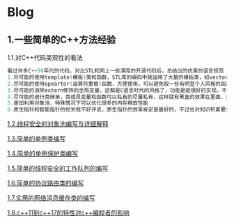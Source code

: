 
# Blog
## 1.一些简单的C++方法经验

1.1.对C++代码美观性的看法

```cpp
看过许多C++98年代的代码，对比STL和网上一些漂亮的开源代码后，总结出的优美的语言规范（只捡我认为最重要的说）：
1.尽可能的使用template(模板)类和函数，STL库的编码中就运用了大量的模板类，如vector<int>或map<int,string>，咱自己的程序也这么写的话，耐看且好用，我后面写的一些实例基本上都用到了。
2.尽可能的使用opeartor(运算符重载)函数，方便使用，可以避免取一些有明显个人风格的函数名，STL中也是大幅度使用。
3.尽可能的消除extern修饰的全局变量，这都是C语言时代的风格了，功能是能很好的实现，不过实话是真难看，写得到处声明，一改到处改，推荐使用单例来替代全局变量。
4.尽可能的进行类继承，类成员变量和函数可以私有的尽量私有，这样就有黑盒的效果在里面，差错的时候耦合性会大大降低。
5.善加利用对象池，特殊情况下可以优化很多的内存释放性能
6.原生指针和智能指针的优劣我不好评说，原生指针的效率肯定是最好的，不过也对知识积累要求更深，我的体会是，底层方法最好是要用原生指针，敏捷开发的业务逻辑不要用原生指针，甚至最好不要用C++。
```

[1.2.线程安全的对象池编写与详细解释](content/objectpool.md)

[1.3.简单的单例类编写](content/singleton.md)

[1.4.简单的单例保护类编写](content/singleton_protect.md)

[1.5.简单的线程安全的工作队列的编写](content/work_queue.md)

[1.6.简单的协议路由类的编写](content/proto_route.md)

[1.7.实用的网络消息缓存类的编写](content/message_buffer.md)

[1.8.c++11到c++17的特性对c++编程者的影响](content/cpp11_exp.md)
